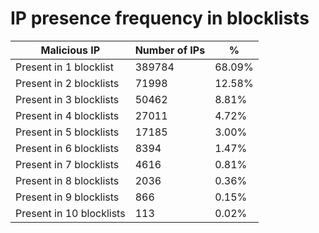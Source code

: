 # IP presence frequency in blocklists
| Malicious IP | Number of IPs | % |
|----|----|----|
| Present in 1 blocklist | 389784 | 68.09% |
| Present in 2 blocklists | 71998 | 12.58% |
| Present in 3 blocklists | 50462 | 8.81% |
| Present in 4 blocklists | 27011 | 4.72% |
| Present in 5 blocklists | 17185 | 3.00% |
| Present in 6 blocklists | 8394 | 1.47% |
| Present in 7 blocklists | 4616 | 0.81% |
| Present in 8 blocklists | 2036 | 0.36% |
| Present in 9 blocklists | 866 | 0.15% |
| Present in 10 blocklists | 113 | 0.02% |
